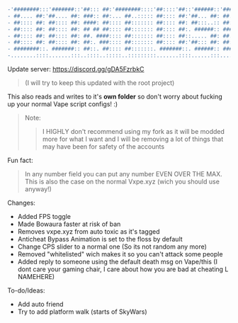 ```diff
-'########:::'#######::'##::: ##:'########::::'##::::'##::'######::'########:-
- ##.... ##:'##.... ##: ###:: ##:... ##..::::: ##:::: ##:'##... ##: ##.....::-
- ##:::: ##: ##:::: ##: ####: ##:::: ##::::::: ##:::: ##: ##:::..:: ##:::::::-
- ##:::: ##: ##:::: ##: ## ## ##:::: ##::::::: ##:::: ##:. ######:: ######:::-
- ##:::: ##: ##:::: ##: ##. ####:::: ##::::::: ##:::: ##::..... ##: ##...::::-
- ##:::: ##: ##:::: ##: ##:. ###:::: ##::::::: ##:::: ##:'##::: ##: ##:::::::-
- ########::. #######:: ##::. ##:::: ##:::::::. #######::. ######:: ########:-
-........::::.......:::..::::..:::::..:::::::::.......::::......:::........::-
```

Update server: https://discord.gg/gDA5FzrbkC

>(I will try to keep this updated with the root project)

This also reads and writes to it's **own folder** so don't worry about fucking up your normal Vape script configs!
:)

>Note:
>>I HIGHLY don't recommend using my fork as it will be modded more for what I want
>>and I will be removing a lot of things that may have been for safety of the accounts

Fun fact:
> In any number field you can put any number EVEN OVER THE MAX.  This is also the case on the normal Vxpe.xyz (wich you should use anyway!)

Changes:
* Added FPS toggle
* Made Bowaura faster at risk of ban
* Removes vxpe.xyz from auto toxic as it's tagged
* Anticheat Bypass Animation is set to the floss by default
* Change CPS slider to a normal one (So its not random any more)
* Removed "whitelisted" wich makes it so you can't attack some people
* Added reply to someone using the default death msg on Vape/this (I dont care your gaming chair, I care about how you are bad at cheating L NAMEHERE)

To-do/Ideas:
* Add auto friend
* Try to add platform walk (starts of SkyWars)